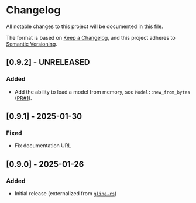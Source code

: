 # Changelog

All notable changes to this project will be documented in this file.

The format is based on [Keep a Changelog](https://keepachangelog.com/en/1.1.0/), and this project adheres to [Semantic Versioning](https://semver.org/spec/v2.0.0.html).

## [0.9.2] - UNRELEASED

### Added

* Add the ability to load a model from memory, see `Model::new_from_bytes` ([PR#1](https://github.com/fbilhaut/orp/pull/1)).


## [0.9.1] - 2025-01-30

### Fixed 

* Fix documentation URL

## [0.9.0] - 2025-01-26

### Added

* Initial release (externalized from [`gline-rs`](https://github.com/fbilhaut/gline-rs))
